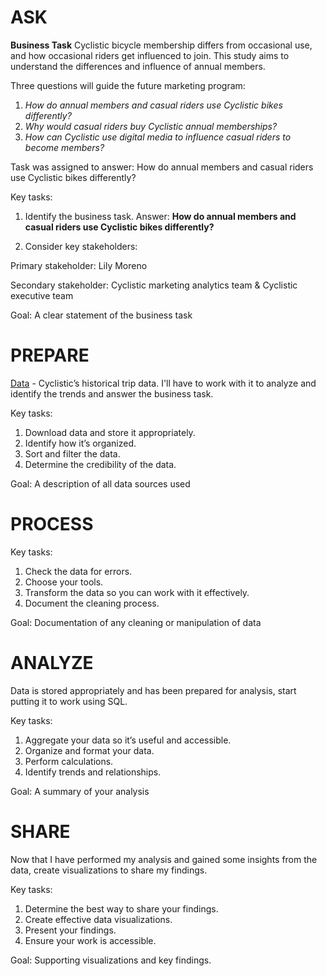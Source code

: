 # **ASK**

**Business Task**
Cyclistic bicycle membership differs from occasional use, and how occasional riders get influenced to join. This study aims to understand the differences and influence of annual members.

Three questions will guide the future marketing program:
1. *How do annual members and casual riders use Cyclistic bikes differently?*
2. *Why would casual riders buy Cyclistic annual memberships?*
3. *How can Cyclistic use digital media to influence casual riders to become members?*

Task was assigned to answer: How do annual members and casual riders use Cyclistic bikes differently?

Key tasks:
1. Identify the business task.
Answer: **How do annual members and casual riders use Cyclistic bikes differently?**

2. Consider key stakeholders:

Primary stakeholder: Lily Moreno

Secondary stakeholder: Cyclistic marketing analytics team & Cyclistic executive team


Goal: A clear statement of the business task

# **PREPARE**

[Data](https://divvy-tripdata.s3.amazonaws.com/index.html) - Cyclistic’s historical trip data. I'll have to work with it to analyze and identify the trends and answer the business task.

Key tasks:
1. Download data and store it appropriately.
2. Identify how it’s organized.
3. Sort and filter the data.
4. Determine the credibility of the data.

Goal: A description of all data sources used

# **PROCESS**

Key tasks:
1. Check the data for errors.
2. Choose your tools.
3. Transform the data so you can work with it effectively.
4. Document the cleaning process.

Goal: Documentation of any cleaning or manipulation of data

# **ANALYZE**

Data is stored appropriately and has been prepared for analysis, start putting it to work using SQL.

Key tasks:
1. Aggregate your data so it’s useful and accessible.
2. Organize and format your data.
3. Perform calculations.
4. Identify trends and relationships.

Goal: A summary of your analysis

# **SHARE**

Now that I have performed my analysis and gained some insights from the data, create visualizations to share my findings.

Key tasks:
1. Determine the best way to share your findings.
2. Create effective data visualizations.
3. Present your findings.
4. Ensure your work is accessible.

Goal: Supporting visualizations and key findings.
